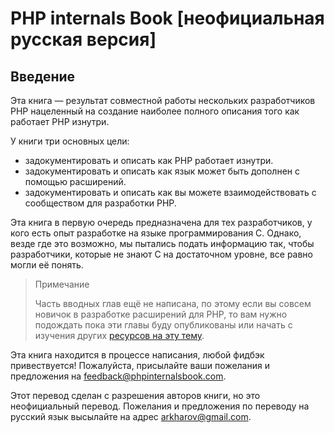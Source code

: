 # PHP internals Book [неофициальная русская версия]

## Введение

Эта книга — результат совместной работы нескольких разработчиков PHP нацеленный на создание наиболее полного описания того как работает PHP изнутри.

У книги три основных цели:
* задокументировать и описать как PHP работает изнутри.
* задокументировать и описать как язык может быть дополнен с помощью расширений.
* задокументировать и описать как вы можете взаимодействовать с сообществом для разработки PHP.

Эта книга в первую очередь предназначена для тех разработчиков, у кого есть опыт разработке на языке программирования C. Однако, везде где это возможно, мы пытались подать информацию так, чтобы разработчики, которые не знают C на достаточном уровне, все равно могли её понять.

> Примечание
>
> Часть вводных глав ещё не написана, по этому если вы совсем новичок в разработке расширений для PHP, то вам нужно подождать пока эти главы буду опубликованы или начать с изучения других [ресурсов на эту тему](https://wiki.php.net/internals/references).

Эта книга находится в процессе написания, любой фидбэк привествуется! Пожалуйста, присылайте ваши пожелания и предложения на [feedback@phpinternalsbook.com](mailto:feedback@phpinternalsbook.com).

Этот перевод сделан с разрешения авторов книги, но это неофициальный перевод. Пожелания и предложения по переводу на русский язык высылайте на адрес [arkharov@gmail.com](mailto:arkharov@gmail.com).
